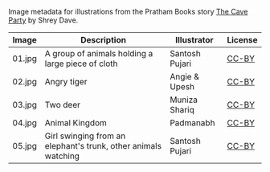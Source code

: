 Image metadata for illustrations from the Pratham Books story [The Cave Party](https://storyweaver.org.in/stories/1828-the-cave-party) by Shrey Dave.

Image | Description | Illustrator | License
----- | ----------- | ----------- | -------
01.jpg | A group of animals holding a large piece of cloth | Santosh Pujari | [CC-BY](https://creativecommons.org/licenses/by/4.0/)
02.jpg | Angry tiger | Angie & Upesh | [CC-BY](https://creativecommons.org/licenses/by/4.0/)
03.jpg | Two deer | Muniza Shariq | [CC-BY](https://creativecommons.org/licenses/by/4.0/)
04.jpg | Animal Kingdom | Padmanabh | [CC-BY](https://creativecommons.org/licenses/by/4.0/)
05.jpg | Girl swinging from an elephant's trunk, other animals watching | Santosh Pujari | [CC-BY](https://creativecommons.org/licenses/by/4.0/)